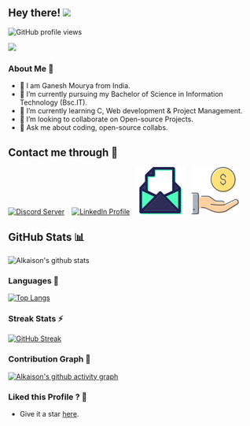 
##  Hey there! <img src="https://raw.githubusercontent.com/iampavangandhi/iampavangandhi/master/gifs/Hi.gif" width="30px">

![GitHub profile views](https://komarev.com/ghpvc/?username=alkaison&color=7957d5)

![](https://camo.githubusercontent.com/992babdffd8c74a1502de375fbdf7e4d54773242/68747470733a2f2f6d656469612e67697068792e636f6d2f6d656469612f53576f536b4e36447854737a71494b4571762f67697068792e676966)

### About Me 📓

- 🍄 I am Ganesh Mourya from India.
- 🔭 I’m currently pursuing my Bachelor of Science in Information Technology (Bsc.IT).
- 🌱 I’m currently learning C, Web development & Project Management.
- 👯 I’m looking to collaborate on Open-source Projects.
- 💬 Ask me about coding, open-source collabs.

## Contact me through 📨

[![Discord Server](https://github.com/gauravghongde/social-icons/blob/master/SVG/Color/Discord.svg)](https://discord.gg/dF4PHxbHpA)
&ensp;
[![LinkedIn Profile](https://github.com/gauravghongde/social-icons/blob/master/SVG/Color/LinkedIN.svg)](https://www.linkedin.com/in/alkaison)
&ensp;
[![MailID](https://github.com/Alkaison/GitBashDemo/blob/main/mail.svg)](mailto:505ganeshmourya@gmail.com)
&ensp;
[![Ko-Fi Profile](https://github.com/Alkaison/GitBashDemo/blob/main/donate.svg)](https://ko-fi.com/alkaison)

## GitHub Stats 📊

![Alkaison's github stats](https://github-readme-stats.vercel.app/api?username=alkaison&show_icons=true&title_color=ffc857&icon_color=8ac926&text_color=daf7dc&bg_color=151515&hide=issues&count_private=true&include_all_commits=true)

### Languages 🔖

[![Top Langs](https://github-readme-stats.vercel.app/api/top-langs/?username=alkaison&layout=compact&bg_color=151515&text_color=daf7dc)](https://github.com/alkaison/github-readme-stats)

### Streak Stats ⚡

[![GitHub Streak](https://github-readme-streak-stats.herokuapp.com/?user=Alkaison&theme=dark)](https://git.io/streak-stats)

### Contribution Graph 🎉

[![Alkaison's github activity graph](https://activity-graph.herokuapp.com/graph?username=Alkaison&theme=react-dark&hide_title=true)](https://github.com/ashutosh00710/github-readme-activity-graph)

### Liked this Profile ? 🌟

- Give it a star [here](https://github.com/Alkaison/Alkaison).
